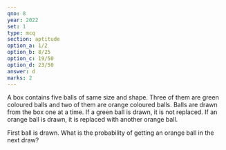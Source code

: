 ```yaml
---
qno: 8
year: 2022
set: 1
type: mcq
section: aptitude
option_a: 1/2
option_b: 8/25
option_c: 19/50
option_d: 23/50
answer: d
marks: 2
---
```


A box contains five balls of same size and shape. Three of them are green coloured balls and two of them are orange coloured balls. Balls are drawn from the box one at a time. If a green ball is drawn, it is not replaced. If an orange ball is drawn, it is replaced with another orange ball.

First ball is drawn. What is the probability of getting an orange ball in the next draw?